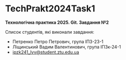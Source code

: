 # TechPrakt2024Task1
**Технологічна практика 2025. Git. Завдання №2**

Список студентів, які виконали завдання:
* Петренко Петро Петрович, група ІПЗ-23-1
* Ліщинський Вадим Валентинович, група ІПЗк-24-1
* ipzk241_lvv@student.ztu.edu.ua